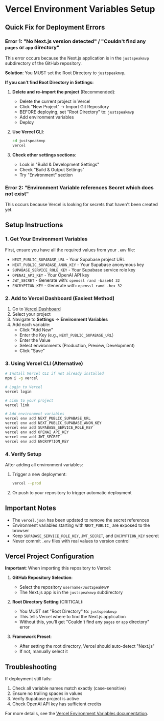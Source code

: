 # Vercel Environment Variables Setup

## Quick Fix for Deployment Errors

### Error 1: "No Next.js version detected" / "Couldn't find any `pages` or `app` directory"

This error occurs because the Next.js application is in the `justspeakmvp` subdirectory of the GitHub repository.

**Solution**: You MUST set the Root Directory to `justspeakmvp`.

**If you can't find Root Directory in Settings:**

1. **Delete and re-import the project** (Recommended):
   - Delete the current project in Vercel
   - Click "New Project" → Import Git Repository
   - BEFORE deploying, set "Root Directory" to: `justspeakmvp`
   - Add environment variables
   - Deploy

2. **Use Vercel CLI**:

   ```bash
   cd justspeakmvp
   vercel
   ```

3. **Check other settings sections**:
   - Look in "Build & Development Settings"
   - Check "Build & Output Settings"
   - Try "Environment" section

### Error 2: "Environment Variable references Secret which does not exist"

This occurs because Vercel is looking for secrets that haven't been created yet.

## Setup Instructions

### 1. Get Your Environment Variables

First, ensure you have all the required values from your `.env` file:

- `NEXT_PUBLIC_SUPABASE_URL` - Your Supabase project URL
- `NEXT_PUBLIC_SUPABASE_ANON_KEY` - Your Supabase anonymous key
- `SUPABASE_SERVICE_ROLE_KEY` - Your Supabase service role key
- `OPENAI_API_KEY` - Your OpenAI API key
- `JWT_SECRET` - Generate with: `openssl rand -base64 32`
- `ENCRYPTION_KEY` - Generate with: `openssl rand -hex 32`

### 2. Add to Vercel Dashboard (Easiest Method)

1. Go to [Vercel Dashboard](https://vercel.com/dashboard)
2. Select your project
3. Navigate to **Settings** → **Environment Variables**
4. Add each variable:
   - Click "Add New"
   - Enter the Key (e.g., `NEXT_PUBLIC_SUPABASE_URL`)
   - Enter the Value
   - Select environments (Production, Preview, Development)
   - Click "Save"

### 3. Using Vercel CLI (Alternative)

```bash
# Install Vercel CLI if not already installed
npm i -g vercel

# Login to Vercel
vercel login

# Link to your project
vercel link

# Add environment variables
vercel env add NEXT_PUBLIC_SUPABASE_URL
vercel env add NEXT_PUBLIC_SUPABASE_ANON_KEY
vercel env add SUPABASE_SERVICE_ROLE_KEY
vercel env add OPENAI_API_KEY
vercel env add JWT_SECRET
vercel env add ENCRYPTION_KEY
```

### 4. Verify Setup

After adding all environment variables:

1. Trigger a new deployment:

   ```bash
   vercel --prod
   ```

2. Or push to your repository to trigger automatic deployment

## Important Notes

- The `vercel.json` has been updated to remove the secret references
- Environment variables starting with `NEXT_PUBLIC_` are exposed to the browser
- Keep `SUPABASE_SERVICE_ROLE_KEY`, `JWT_SECRET`, and `ENCRYPTION_KEY` secret
- Never commit `.env` files with real values to version control

## Vercel Project Configuration

**Important**: When importing this repository to Vercel:

1. **GitHub Repository Selection**:
   - Select the repository `username/JustSpeakMVP`
   - The Next.js app is in the `justspeakmvp` subdirectory

2. **Root Directory Setting** (CRITICAL):
   - You MUST set "Root Directory" to: `justspeakmvp`
   - This tells Vercel where to find the Next.js application
   - Without this, you'll get "Couldn't find any `pages` or `app` directory" error

3. **Framework Preset**:
   - After setting the root directory, Vercel should auto-detect "Next.js"
   - If not, manually select it

## Troubleshooting

If deployment still fails:

1. Check all variable names match exactly (case-sensitive)
2. Ensure no trailing spaces in values
3. Verify Supabase project is active
4. Check OpenAI API key has sufficient credits

For more details, see the [Vercel Environment Variables documentation](https://vercel.com/docs/environment-variables).
